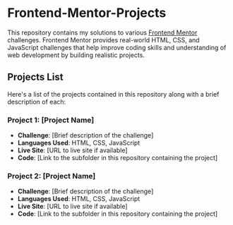 # Frontend-Mentor-Projects

This repository contains my solutions to various [Frontend Mentor](https://www.frontendmentor.io) challenges. Frontend Mentor provides real-world HTML, CSS, and JavaScript challenges that help improve coding skills and understanding of web development by building realistic projects.

## Projects List

Here's a list of the projects contained in this repository along with a brief description of each:

### Project 1: [Project Name]
- **Challenge**: [Brief description of the challenge]
- **Languages Used**: HTML, CSS, JavaScript
- **Live Site**: [URL to live site if available]
- **Code**: [Link to the subfolder in this repository containing the project]

### Project 2: [Project Name]
- **Challenge**: [Brief description of the challenge]
- **Languages Used**: HTML, CSS, JavaScript
- **Live Site**: [URL to live site if available]
- **Code**: [Link to the subfolder in this repository containing the project]
